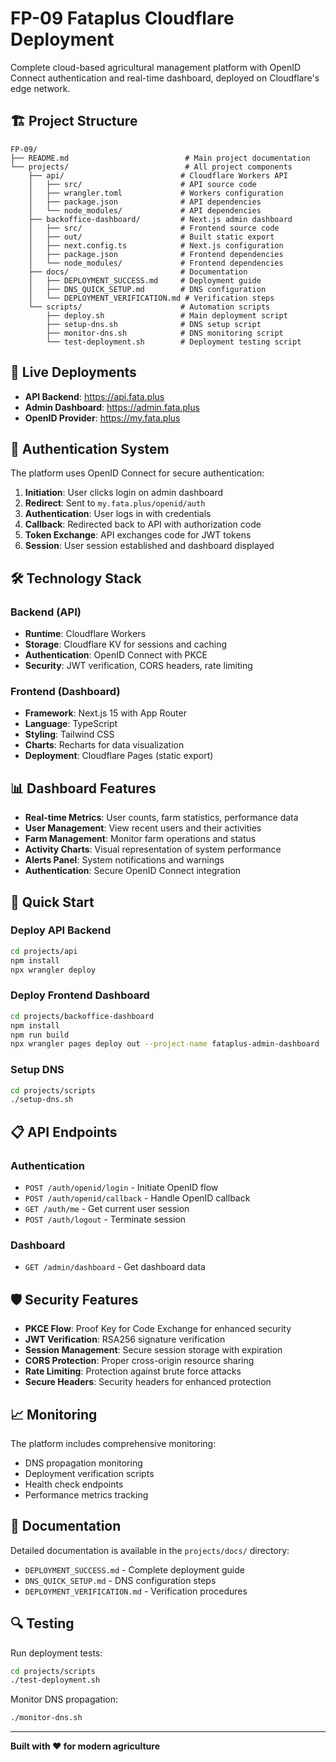 # FP-09 Fataplus Cloudflare Deployment

Complete cloud-based agricultural management platform with OpenID Connect authentication and real-time dashboard, deployed on Cloudflare's edge network.

## 🏗️ Project Structure

```
FP-09/
├── README.md                          # Main project documentation
└── projects/                          # All project components
    ├── api/                          # Cloudflare Workers API
    │   ├── src/                      # API source code
    │   ├── wrangler.toml             # Workers configuration
    │   ├── package.json              # API dependencies
    │   └── node_modules/             # API dependencies
    ├── backoffice-dashboard/         # Next.js admin dashboard
    │   ├── src/                      # Frontend source code
    │   ├── out/                      # Built static export
    │   ├── next.config.ts            # Next.js configuration
    │   ├── package.json              # Frontend dependencies
    │   └── node_modules/             # Frontend dependencies
    ├── docs/                         # Documentation
    │   ├── DEPLOYMENT_SUCCESS.md     # Deployment guide
    │   ├── DNS_QUICK_SETUP.md        # DNS configuration
    │   └── DEPLOYMENT_VERIFICATION.md # Verification steps
    └── scripts/                      # Automation scripts
        ├── deploy.sh                 # Main deployment script
        ├── setup-dns.sh              # DNS setup script
        ├── monitor-dns.sh            # DNS monitoring script
        └── test-deployment.sh        # Deployment testing script
```

## 🚀 Live Deployments

- **API Backend**: https://api.fata.plus
- **Admin Dashboard**: https://admin.fata.plus
- **OpenID Provider**: https://my.fata.plus

## 🔐 Authentication System

The platform uses OpenID Connect for secure authentication:

1. **Initiation**: User clicks login on admin dashboard
2. **Redirect**: Sent to `my.fata.plus/openid/auth`
3. **Authentication**: User logs in with credentials
4. **Callback**: Redirected back to API with authorization code
5. **Token Exchange**: API exchanges code for JWT tokens
6. **Session**: User session established and dashboard displayed

## 🛠️ Technology Stack

### Backend (API)
- **Runtime**: Cloudflare Workers
- **Storage**: Cloudflare KV for sessions and caching
- **Authentication**: OpenID Connect with PKCE
- **Security**: JWT verification, CORS headers, rate limiting

### Frontend (Dashboard)
- **Framework**: Next.js 15 with App Router
- **Language**: TypeScript
- **Styling**: Tailwind CSS
- **Charts**: Recharts for data visualization
- **Deployment**: Cloudflare Pages (static export)

## 📊 Dashboard Features

- **Real-time Metrics**: User counts, farm statistics, performance data
- **User Management**: View recent users and their activities
- **Farm Management**: Monitor farm operations and status
- **Activity Charts**: Visual representation of system performance
- **Alerts Panel**: System notifications and warnings
- **Authentication**: Secure OpenID Connect integration

## 🚀 Quick Start

### Deploy API Backend
```bash
cd projects/api
npm install
npx wrangler deploy
```

### Deploy Frontend Dashboard
```bash
cd projects/backoffice-dashboard
npm install
npm run build
npx wrangler pages deploy out --project-name fataplus-admin-dashboard
```

### Setup DNS
```bash
cd projects/scripts
./setup-dns.sh
```

## 📋 API Endpoints

### Authentication
- `POST /auth/openid/login` - Initiate OpenID flow
- `POST /auth/openid/callback` - Handle OpenID callback
- `GET /auth/me` - Get current user session
- `POST /auth/logout` - Terminate session

### Dashboard
- `GET /admin/dashboard` - Get dashboard data

## 🛡️ Security Features

- **PKCE Flow**: Proof Key for Code Exchange for enhanced security
- **JWT Verification**: RSA256 signature verification
- **Session Management**: Secure session storage with expiration
- **CORS Protection**: Proper cross-origin resource sharing
- **Rate Limiting**: Protection against brute force attacks
- **Secure Headers**: Security headers for enhanced protection

## 📈 Monitoring

The platform includes comprehensive monitoring:
- DNS propagation monitoring
- Deployment verification scripts
- Health check endpoints
- Performance metrics tracking

## 📝 Documentation

Detailed documentation is available in the `projects/docs/` directory:
- `DEPLOYMENT_SUCCESS.md` - Complete deployment guide
- `DNS_QUICK_SETUP.md` - DNS configuration steps
- `DEPLOYMENT_VERIFICATION.md` - Verification procedures

## 🔍 Testing

Run deployment tests:
```bash
cd projects/scripts
./test-deployment.sh
```

Monitor DNS propagation:
```bash
./monitor-dns.sh
```

---

**Built with ❤️ for modern agriculture**

